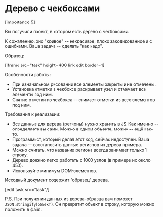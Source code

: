 # Дерево с чекбоксами

[importance 5]

Вы получили проект, в котором есть дерево с чекбоксами.

К сожалению, оно "кривое" -- некрасивое, плохо закодированное и с ошибками. Ваша задача -- сделать "как надо".

Образец:

[iframe src="task" height=400 link edit border=1]

Особенности работы:
<ul>
<li>При изначальном рисовании все элементы закрыты и не отмечены.</li>
<li>Установка отметки в чекбоксе раскрывает узел и отмечает все элементы под ним.</li>
<li>Снятие отметки из чекбокса -- снимает отметки из всех элементов под ним.</li>
</ul>

Требования к реализации:
<ul>
<li>Все данные для дерева (регионы) нужно хранить в JS. Как именно -- определяете вы сами. Можно в одном объекте, можно -- ещё как-то.</li>
<li>Программист, который делал этот код, сейчас недоступен. Ваша задача -- восстановить данные регионов из дерева примера.</li>
<li>Можно считать, что название региона всегда занимает только 1 строку.</li>
<li>Дерево должно легко работать с 1000 узлов (в примере их около 450).</li>
<li>Используйте минимум DOM-элементов.</li>
</ul>

Исходный документ содержит "образец" дерева.

[edit task src="task"/]

P.S. При получении данных из дерева-образца вам поможет `JSON.stringify(объект)`. Он превратит объект в строку, которую можно положить в файл.
